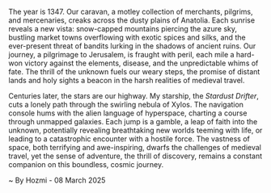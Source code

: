 
The year is 1347.  Our caravan, a motley collection of merchants, pilgrims, and mercenaries, creaks across the dusty plains of Anatolia.  Each sunrise reveals a new vista: snow-capped mountains piercing the azure sky, bustling market towns overflowing with exotic spices and silks, and the ever-present threat of bandits lurking in the shadows of ancient ruins.  Our journey, a pilgrimage to Jerusalem, is fraught with peril, each mile a hard-won victory against the elements, disease, and the unpredictable whims of fate.  The thrill of the unknown fuels our weary steps, the promise of distant lands and holy sights a beacon in the harsh realities of medieval travel.

Centuries later, the stars are our highway.  My starship, the *Stardust Drifter*, cuts a lonely path through the swirling nebula of Xylos.  The navigation console hums with the alien language of hyperspace, charting a course through unmapped galaxies.  Each jump is a gamble, a leap of faith into the unknown, potentially revealing breathtaking new worlds teeming with life, or leading to a catastrophic encounter with a hostile force.  The vastness of space, both terrifying and awe-inspiring, dwarfs the challenges of medieval travel, yet the sense of adventure, the thrill of discovery, remains a constant companion on this boundless, cosmic journey.

~ By Hozmi - 08 March 2025
